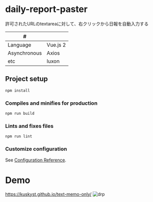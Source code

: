 # daily-report-paster
許可されたURLのtextareaに対して、右クリックから日報を自動入力する

| # | |
| ---- | ---- |
| Language| Vue.js 2 |
| Asynchronous | Axios |
| etc | luxon |

## Project setup
```
npm install
```

### Compiles and minifies for production
```
npm run build
```

### Lints and fixes files
```
npm run lint
```

### Customize configuration
See [Configuration Reference](https://cli.vuejs.org/config/).

# Demo
https://kuskyst.github.io/text-memo-only/
![drp](https://github.com/kuskyst/daily-report-paster/assets/126965999/98f903a7-f377-48ac-a482-33675a491e61)
